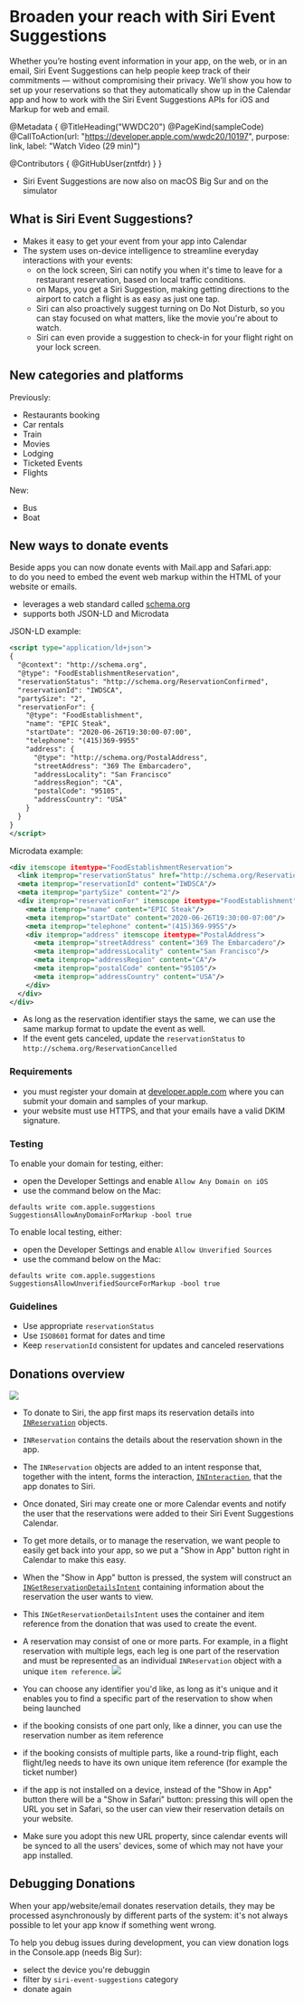 # Broaden your reach with Siri Event Suggestions

Whether you’re hosting event information in your app, on the web, or in an email, Siri Event Suggestions can help people keep track of their commitments — without compromising their privacy. We’ll show you how to set up your reservations so that they automatically show up in the Calendar app and how to work with the Siri Event Suggestions APIs for iOS and Markup for web and email.

@Metadata {
   @TitleHeading("WWDC20")
   @PageKind(sampleCode)
   @CallToAction(url: "https://developer.apple.com/wwdc20/10197", purpose: link, label: "Watch Video (29 min)")

   @Contributors {
      @GitHubUser(zntfdr)
   }
}



- Siri Event Suggestions are now also on macOS Big Sur and on the simulator

## What is Siri Event Suggestions?

- Makes it easy to get your event from your app into Calendar
- The system uses on-device intelligence to streamline everyday interactions with your events: 
  - on the lock screen, Siri can notify you when it's time to leave for a restaurant reservation, based on local traffic conditions. 
  - on Maps, you get a Siri Suggestion, making getting directions to the airport to catch a flight is as easy as just one tap.
  - Siri can also proactively suggest turning on Do Not Disturb, so you can stay focused on what matters, like the movie you're about to watch.
  - Siri can even provide a suggestion to check-in for your flight right on your lock screen.

## New categories and platforms

Previously:

- Restaurants booking
- Car rentals
- Train
- Movies
- Lodging
- Ticketed Events
- Flights

New:

- Bus
- Boat

## New ways to donate events

Beside apps you can now donate events with Mail.app and Safari.app:  
to do you need to embed the event web markup within the HTML of your website or emails.

- leverages a web standard called [schema.org][schema]
- supports both JSON-LD and Microdata

JSON-LD example:

```xml
<script type="application/ld+json">
{
  "@context": "http://schema.org",
  "@type": "FoodEstablishmentReservation",
  "reservationStatus": "http://schema.org/ReservationConfirmed",
  "reservationId": "IWDSCA",
  "partySize": "2",
  "reservationFor": {
    "@type": "FoodEstablishment",
    "name": "EPIC Steak",
    "startDate": "2020-06-26T19:30:00-07:00",
    "telephone": "(415)369-9955"
    "address": {
      "@type": "http://schema.org/PostalAddress",
      "streetAddress": "369 The Embarcadero",
      "addressLocality": "San Francisco"
      "addressRegion": "CA",
      "postalCode": "95105",
      "addressCountry": "USA"
    }
  }
}
</script>
```

Microdata example:

```xml
<div itemscope itemtype="FoodEstablishmentReservation"> 
  <link itemprop="reservationStatus" href="http://schema.org/ReservationConfirmed"/>
  <meta itemprop="reservationId" content="IWDSCA"/>
  <meta itemprop="partySize" content="2"/>
  <div itemprop="reservationFor" itemscope itemtype="FoodEstablishment">
    <meta itemprop="name" content="EPIC Steak"/>
    <meta itemprop="startDate" content="2020-06-26T19:30:00-07:00"/>
    <meta itemprop="telephone" content="(415)369-9955"/>
    <div itemprop="address" itemscope itemtype="PostalAddress">
      <meta itemprop="streetAddress" content="369 The Embarcadero"/>
      <meta itemprop="addressLocality" content="San Francisco"/>
      <meta itemprop="addressRegion" content="CA"/>
      <meta itemprop="postalCode" content="95105"/>
      <meta itemprop="addressCountry" content="USA"/>
    </div>
  </div>
</div>
```

- As long as the reservation identifier stays the same, we can use the same markup format to update the event as well.
- If the event gets canceled, update the `reservationStatus` to `http://schema.org/ReservationCancelled`

### Requirements

- you must register your domain at [developer.apple.com][developer.apple.com] where you can submit your domain and samples of your markup.
- your website must use HTTPS, and that your emails have a valid DKIM signature.

### Testing

To enable your domain for testing, either:

- open the Developer Settings and enable `Allow Any Domain on iOS`
- use the command below on the Mac:

```
defaults write com.apple.suggestions SuggestionsAllowAnyDomainForMarkup -bool true
```

To enable local testing, either:

- open the Developer Settings and enable `Allow Unverified Sources`
- use the command below on the Mac:

```
defaults write com.apple.suggestions SuggestionsAllowUnverifiedSourceForMarkup -bool true
```

### Guidelines

- Use appropriate `reservationStatus`
- Use `ISO8601` format for dates and time
- Keep `reservationId` consistent for updates and canceled reservations

## Donations overview

![][overviewImage]

- To donate to Siri, the app first maps its reservation details into [`INReservation`][INReservation] objects.
- `INReservation` contains the details about the reservation shown in the app.
- The `INReservation` objects are added to an intent response that, together with the intent, forms the interaction, [`INInteraction`][INInteraction], that the app donates to Siri.
- Once donated, Siri may create one or more Calendar events and notify the user that the reservations were added to their Siri Event Suggestions Calendar.
- To get more details, or to manage the reservation, we want people to easily get back into your app, so we put a "Show in App" button right in Calendar to make this easy.
- When the "Show in App" button is pressed, the system will construct an [`INGetReservationDetailsIntent`][INGetReservationDetailsIntent] containing information about the reservation the user wants to view.
- This `INGetReservationDetailsIntent` uses the container and item reference from the donation that was used to create the event.
- A reservation may consist of one or more parts. For example, in a flight reservation with multiple legs, each leg is one part of the reservation and must be represented as an individual `INReservation` object with a unique `item reference`. 
![][itemReferenceImage]

- You can choose any identifier you'd like, as long as it's unique and it enables you to find a specific part of the reservation to show when being launched
- if the booking consists of one part only, like a dinner, you can use the reservation number as item reference
- if the booking consists of multiple parts, like a round-trip flight, each flight/leg needs to have its own unique item reference (for example the ticket number)

- if the app is not installed on a device, instead of the "Show in App" button there will be a "Show in Safari" button: pressing this will open the URL you set in Safari, so the user can view their reservation details on your website.
- Make sure you adopt this new URL property, since calendar events will be synced to all the users' devices, some of which may not have your app installed.

## Debugging Donations

When your app/website/email donates reservation details, they may be processed asynchronously by different parts of the system: it's not always possible to let your app know if something went wrong. 

To help you debug issues during development, you can view donation logs in the Console.app (needs Big Sur):

- select the device you're debuggin
- filter by `siri-event-suggestions` category
- donate again

[overviewImage]: overview.png
[itemReferenceImage]: itemReference.png

[INGetReservationDetailsIntent]: https://developer.apple.com/documentation/sirikit/ingetreservationdetailsintent
[INInteraction]: https://developer.apple.com/documentation/sirikit/ininteraction
[INReservation]: https://developer.apple.com/documentation/sirikit/inreservation
[schema]: https://schema.org/docs/documents.html
[developer.apple.com]: https://developer.apple.com/contact/request/siri-events/